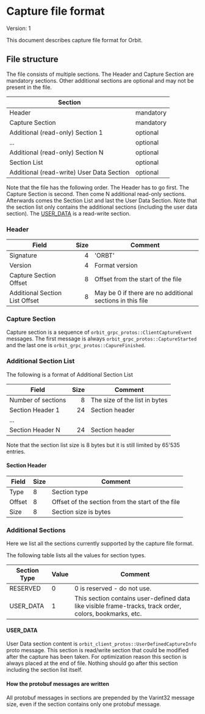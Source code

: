 # Capture file format

Version: 1

This document describes capture file format for Orbit.

## File structure

The file consists of multiple sections. The Header and Capture Section are mandatory sections.
Other additional sections are optional and may not be present in the file.

| Section                                   |           |
|-------------------------------------------|-----------|
| Header                                    | mandatory | 
| Capture Section                           | mandatory |
| Additional (read-only) Section 1          | optional  |
| ...                                       | optional  |
| Additional (read-only) Section N          | optional  |
| Section List                              | optional  |
| Additional (read-write) User Data Section | optional  |

Note that the file has the following order. The Header has to go first. The Capture Section is second.
Then come N additional read-only sections. Afterwards comes the Section List and last the User Data
Section. Note that the section list only contains the additional sections (including the user data
section). The [USER_DATA](#user_data) is a read-write section.

### Header

| Field                          | Size | Comment                                                   |
|--------------------------------|-----:|-----------------------------------------------------------|
| Signature                      | 4    | 'ORBT'                                                    |
| Version                        | 4    | Format version                                            | 
| Capture Section Offset         | 8    | Offset from the start of the file                         |
| Additional Section List Offset | 8    | May be 0 if there are no additional sections in this file |

### Capture Section
Capture section is a sequence of `orbit_grpc_protos::ClientCaptureEvent` messages. The first message is
always `orbit_grpc_protos::CaptureStarted` and the last one is `orbit_grpc_protos::CapureFinished`.

### Additional Section List
The following is a format of Additional Section List

| Field                          | Size | Comment                                                   |
|--------------------------------|-----:|-----------------------------------------------------------|
| Number of sections             | 8    | The size of the list in bytes                             |
| Section Header 1               | 24   | Section header                                            |  
| ...                            |      |                                                           |
| Section Header N               | 24   | Section header                                            |

Note that the section list size is 8 bytes but it is still limited by 65'535 entries.

#### Section Header

| Field  | Size | Comment                                          |
|--------|------|--------------------------------------------------|
| Type   | 8    | Section type                                     |
| Offset | 8    | Offset of the section from the start of the file |
| Size   | 8    | Section size is bytes                            |

### Additional Sections

Here we list all the sections currently supported by the capture file format.

The following table lists all the values for section types.

| Section Type | Value | Comment                     |
|--------------|-------|-----------------------------|
| RESERVED     | 0     | 0 is reserved - do not use. |
| USER_DATA    | 1     | This section contains user-defined data like visible frame-tracks, track order, colors, bookmarks, etc. |

#### USER_DATA

User Data section content is `orbit_client_protos::UserDefinedCaptureInfo` proto message.
This section is read/write section that could be modified after the capture has been taken.
For optimization reason this section is always placed at the end of file. Nothing should go
after this section including the section list itself.

#### How the protobuf messages are written
All protobuf messages in sections are prepended by the Varint32 message size, even if
the section contains only one protobuf message.
